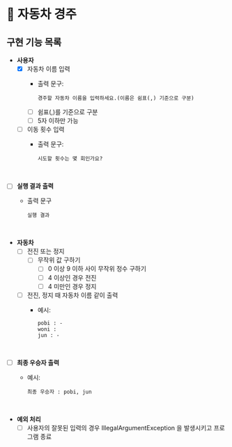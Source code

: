 # 🚗 자동차 경주

## 구현 기능 목록
- __사용자__
  - [x] 자동차 이름 입력
    - 출력 문구: 
    
          경주할 자동차 이름을 입력하세요.(이름은 쉼표(,) 기준으로 구분)
    
    - [ ] 쉼표(,)를 기준으로 구분
    - [ ] 5자 이하만 가능
  - [ ] 이동 횟수 입력
    - 출력 문구: 
    
          시도할 횟수는 몇 회인가요?

<br>

- [ ] __실행 결과 출력__
  - 출력 문구
  
        실행 결과

<br>

- __자동차__
  - [ ] 전진 또는 정지
    - [ ] 무작위 값 구하기
      - [ ] 0 이상 9 이하 사이 무작위 정수 구하기
      - [ ] 4 이상인 경우 전진
      - [ ] 4 미만인 경우 정지
  - [ ] 전진, 정지 때 자동차 이름 같이 출력
    - 예시:
    
          pobi : -
          woni : 
          jun : -

<br>

- [ ] __최종 우승자 출력__
  - 예시: 
  
        최종 우승자 : pobi, jun

<br>

- __예외 처리__
  - [ ] 사용자의 잘못된 입력의 경우 IllegalArgumentException 을 발생시키고 프로그램 종료